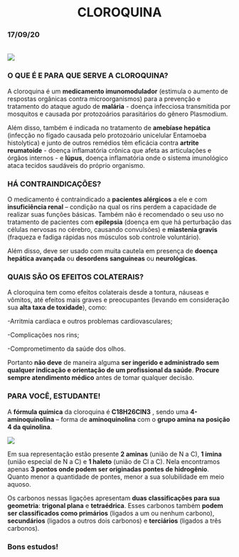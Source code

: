 <center><h1>CLOROQUINA</h1></center>
<h3>17/09/20</h3>
<br>
<div class="img-config">
  <img class="img-config" src=https://statig1.akamaized.net/bancodeimagens/5l/hl/bg/5lhlbgc6chhbvgpin95xa7usj.jpg>
</div>

>

### **O QUE É E PARA QUE SERVE A CLOROQUINA?** 

A cloroquina é um **medicamento imunomodulador** (estimula o aumento de respostas orgânicas contra microorganismos) para a prevenção e tratamento do ataque agudo de **malária** - 
doença infecciosa transmitida por mosquitos e causada por protozoários parasitários do gênero Plasmodium. 

Além disso, também é indicada no tratamento de **amebíase hepática** (infecção no fígado causada pelo protozoário unicelular Entamoeba histolytica) e junto de outros remédios 
têm eficácia contra **artrite reumatoide** - doença inflamatória crônica que afeta as articulações e órgãos internos - e **lúpus**, doença inflamatória onde o sistema imunológico
ataca tecidos saudáveis  do próprio organismo.

### **HÁ CONTRAINDICAÇÕES?**

O medicamento é contraindicado a **pacientes alérgicos** a ele e com **insuficiência renal** – condição na qual os rins perdem a capacidade de realizar suas funções básicas. 
Também não é recomendado o seu uso no tratamento de pacientes com **epilepsia** (doença em que há perturbação das células nervosas no cérebro, causando convulsões) e **miastenia gravis** 
(fraqueza e fadiga rápidas nos músculos sob controle voluntário).

Além disso, deve ser usado com muita cautela em presença de **doença hepática avançada** ou **desordens sanguíneas** ou **neurológicas**. 

### **QUAIS SÃO OS EFEITOS COLATERAIS?**

A cloroquina tem como efeitos colaterais desde a tontura, náuseas e vômitos, até efeitos mais graves e preocupantes (levando em consideração sua **alta taxa de toxidade**), como:


-Arritmia cardíaca e outros problemas cardiovasculares;

-Complicações nos rins;

-Comprometimento da saúde dos olhos.

Portanto **não deve** de maneira alguma **ser ingerido e administrado sem qualquer indicação e orientação de um profissional da saúde**. **Procure sempre atendimento médico**
antes de tomar qualquer decisão.

### **PARA VOCÊ, ESTUDANTE!**

A **fórmula química** da cloroquina é **C18H26ClN3** , sendo uma **4-aminoquinolina** – forma de **aminoquinolina** com o **grupo amina na posição 4 da quinolina**. 
<br>
<div class="img-config">
  <img class="img-config" src=https://media.istockphoto.com/vectors/chloroquine-skeletal-formula-and-molecular-structure-vector-id1217031728?k=6&m=1217031728&s=170667a&w=0&h=W6AyCYCY7LHZcfWpqEkKSGPy9mCeKr4i0Ch7Hqr1JnE=>
</div>

  Em sua representação estão presente **2 aminas** (união de N a C), **1 imina** (união especial de N a C)  e **1 haleto** (união de Cl a C). Nela encontramos apenas **3 pontos onde podem 
  ser originadas pontes de hidrogênio**. Quanto menor a quantidade de pontes, menor a sua solubilidade em meio aquoso.
  
  Os carbonos nessas ligações apresentam **duas classificações para sua geometria**: **trigonal plana** e **tetraédrica**. Esses carbonos também **podem ser classificados
  como primários** (ligados a um ou nenhum carbono), **secundários** (ligados a outros dois carbonos) e **terciários** (ligados a três carbonos).
  
  ### **Bons estudos!**
